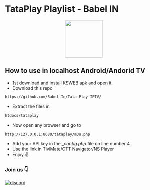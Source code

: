 # TataPlay Playlist - Babel IN

<p align='center'><img src="https://static.wikia.nocookie.net/logopedia/images/8/87/Tata_Play_Logo_Animation.gif/revision/latest/scale-to-width-down/250?cb=20220127034622" width="120"></p>

## How to use in localhost Android/Andorid TV
- 1st download and install KSWEB apk and open it.
- Download this repo 
```bash
https://github.com/Babel-In/Tata-Play-IPTV/
```
- Extract the files in
```bash
htdocs/tataplay
```
- Now open any browser and go to
```bash
http://127.0.0.1:8080/tataplay/m3u.php
```
- Add your API key in the *_config.php* file on line number 4
- Use the link in TiviMate/OTT Navigator/NS Player
- Enjoy ✌️
  
### Join us 👇

[![discord](https://img.shields.io/badge/Discord-7289DA?style=for-the-badge&logo=discord&logoColor=white)](https://discord.com/invite/xxEcRuqZK2)
